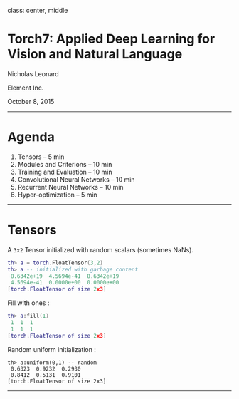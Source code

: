 class: center, middle

# Torch7: Applied Deep Learning for Vision and Natural Language

Nicholas Leonard

Element Inc.

October 8, 2015

---

# Agenda

1. Tensors – 5 min
2. Modules and Criterions – 10 min
3. Training and Evaluation – 10 min
4. Convolutional Neural Networks – 10 min
5. Recurrent Neural Networks – 10 min
6. Hyper-optimization – 5 min

---

# Tensors

A `3x2` Tensor initialized with random scalars (sometimes NaNs).
```lua
th> a = torch.FloatTensor(3,2)
th> a -- initialized with garbage content
 8.6342e+19  4.5694e-41  8.6342e+19
 4.5694e-41  0.0000e+00  0.0000e+00
[torch.FloatTensor of size 2x3]
```
Fill with ones :
```lua
th> a:fill(1)
 1  1  1
 1  1  1
[torch.FloatTensor of size 2x3]
```
Random uniform initialization :
```
th> a:uniform(0,1) -- random 
 0.6323  0.9232  0.2930
 0.8412  0.5131  0.9101
[torch.FloatTensor of size 2x3]
```
---

